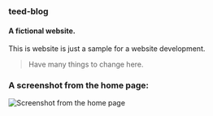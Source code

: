 ### teed-blog

#### A fictional website.

This is website is just a sample for a website development.

> Have many things to change here.

### A screenshot from the home page:

![Screenshot from the home page](/../master/project/images/Scheenshot-Jun.18.png)
